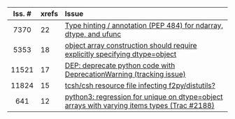 |Iss. \#| xrefs | Issue |
|:--------:|:----------|:-------|
| 7370 | 22 | [Type hinting / annotation (PEP 484) for ndarray, dtype, and ufunc](https://github.com/numpy/numpy/issues/7370)
| 5353 | 18 | [object array construction should require explicitly specifying dtype=object](https://github.com/numpy/numpy/issues/5353)
| 11521 | 17 | [DEP: deprecate python code with DeprecationWarning (tracking issue)](https://github.com/numpy/numpy/issues/11521)
| 11824 | 15 | [tcsh/csh resource file infecting f2py/distutils?](https://github.com/numpy/numpy/issues/11824)
| 641 | 12 | [python3: regression for unique on dtype=object arrays with varying items types (Trac #2188)](https://github.com/numpy/numpy/issues/641)
